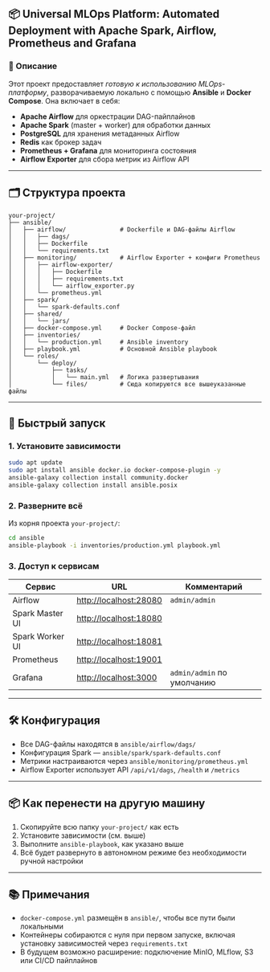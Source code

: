 ## 📦 Universal MLOps Platform: Automated Deployment with Apache Spark, Airflow, Prometheus and Grafana

### 📖 Описание

Этот проект предоставляет *готовую к использованию MLOps-платформу*, разворачиваемую локально с помощью **Ansible** и **Docker Compose**. Она включает в себя:

* **Apache Airflow** для оркестрации DAG-пайплайнов
* **Apache Spark** (master + worker) для обработки данных
* **PostgreSQL** для хранения метаданных Airflow
* **Redis** как брокер задач
* **Prometheus + Grafana** для мониторинга состояния
* **Airflow Exporter** для сбора метрик из Airflow API

---

## 🗂️ Структура проекта

```
your-project/
├── ansible/
│   ├── airflow/               # Dockerfile и DAG-файлы Airflow
│   │   ├── dags/
│   │   ├── Dockerfile
│   │   └── requirements.txt
│   ├── monitoring/            # Airflow Exporter + конфиги Prometheus
│   │   ├── airflow-exporter/
│   │   │   ├── Dockerfile
│   │   │   ├── requirements.txt
│   │   │   └── airflow_exporter.py
│   │   └── prometheus.yml
│   ├── spark/
│   │   └── spark-defaults.conf
│   ├── shared/
│   │   └── jars/
│   ├── docker-compose.yml     # Docker Compose-файл
│   ├── inventories/
│   │   └── production.yml     # Ansible inventory
│   ├── playbook.yml           # Основной Ansible playbook
│   └── roles/
│       └── deploy/
│           ├── tasks/
│           │   └── main.yml   # Логика развертывания
│           └── files/         # Сюда копируются все вышеуказанные файлы
```

---

## 🚀 Быстрый запуск

### 1. Установите зависимости

```bash
sudo apt update
sudo apt install ansible docker.io docker-compose-plugin -y
ansible-galaxy collection install community.docker
ansible-galaxy collection install ansible.posix
```

### 2. Разверните всё

Из корня проекта `your-project/`:

```bash
cd ansible
ansible-playbook -i inventories/production.yml playbook.yml
```

### 3. Доступ к сервисам

| Сервис          | URL                                              | Комментарий                |
| --------------- | ------------------------------------------------ | -------------------------- |
| Airflow         | [http://localhost:28080](http://localhost:28080) | `admin/admin`              |
| Spark Master UI | [http://localhost:18080](http://localhost:18080) |                            |
| Spark Worker UI | [http://localhost:18081](http://localhost:18081) |                            |
| Prometheus      | [http://localhost:19001](http://localhost:19001) |                            |
| Grafana         | [http://localhost:3000](http://localhost:3000)   | `admin/admin` по умолчанию |

---

## 🛠️ Конфигурация

* Все DAG-файлы находятся в `ansible/airflow/dags/`
* Конфигурация Spark — `ansible/spark/spark-defaults.conf`
* Метрики настраиваются через `ansible/monitoring/prometheus.yml`
* Airflow Exporter использует API `/api/v1/dags`, `/health` и `/metrics`

---

## 📦 Как перенести на другую машину

1. Скопируйте всю папку `your-project/` как есть
2. Установите зависимости (см. выше)
3. Выполните `ansible-playbook`, как указано выше
4. Всё будет развернуто в автономном режиме без необходимости ручной настройки

---

## 📚 Примечания

* `docker-compose.yml` размещён в `ansible/`, чтобы все пути были локальными
* Контейнеры собираются с нуля при первом запуске, включая установку зависимостей через `requirements.txt`
* В будущем возможно расширение: подключение MinIO, MLflow, S3 или CI/CD пайплайнов
